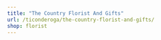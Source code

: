 ```yaml
---
title: "The Country Florist And Gifts"
url: /ticonderoga/the-country-florist-and-gifts/
shop: florist
---
```

